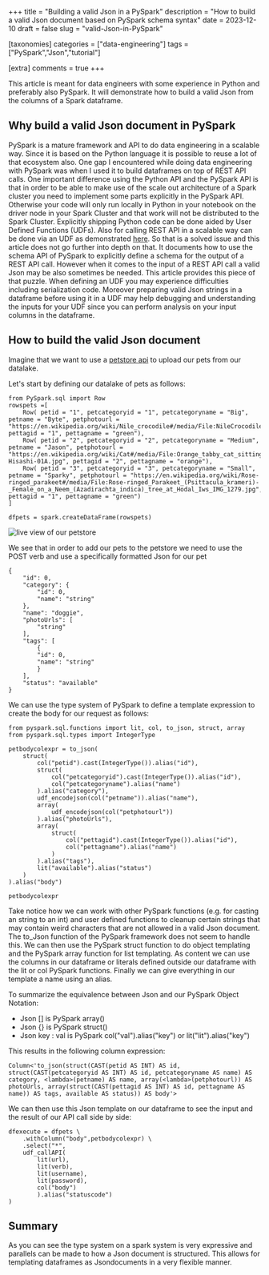 +++
title = "Building a valid Json in a PySpark"
description = "How to build a valid Json document based on PySpark schema syntax"
date = 2023-12-10
draft = false
slug = "valid-Json-in-PySpark"

[taxonomies]
categories = ["data-engineering"]
tags = ["PySpark","Json","tutorial"]

[extra]
comments = true
+++

This article is meant for data engineers with some experience in Python and preferably also PySpark. It will demonstrate how to build a valid Json from the columns of a Spark dataframe. 

## Why build a valid Json document in PySpark  
PySpark is a mature framework and API to do data engineering in a scalable way. Since it is based on the Python language it is possible to reuse a lot of that ecosystem also. One gap I encountered while doing data engineering with PySpark was when I used it to build dataframes on top of REST API calls. One important difference using the Python API and the PySpark API is that in order to be able to make use of the scale out architecture of a Spark cluster you need to implement some parts explicitly in the PySpark API. Otherwise your code will only run locally in Python in your notebook on the driver node in your Spark Cluster and that work will not be distributed to the Spark Cluster. Explicitly shipping Python code can be done aided by User Defined Functions (UDFs). Also for calling REST API in a scalable way can be done via an UDF as demonstrated [here](https://github.com/jamesshocking/Spark-REST-API-UDF). So that is a solved issue and this article does not go further into depth on that. It documents how to use the schema API of PySpark to explicitly define a schema for the output of a REST API call. However when it comes to the input of a REST API call a valid Json may be also sometimes be needed. This article provides this piece of that puzzle. When defining an UDF you may experience difficulties including serialization code. Moreover preparing valid Json strings in a dataframe before using it in a UDF may help debugging and understanding the inputs for your UDF since you can perform analysis on your input columns in the dataframe.

## How to build the valid Json document

Imagine that we want to use a [petstore api](https://petstore.swagger.io/#/) to upload our pets from our datalake.

Let's start by defining our datalake of pets as follows:

    from PySpark.sql import Row
    rowspets =[
        Row( petid = "1", petcategoryid = "1", petcategoryname = "Big", petname = "Byte", petphotourl = "https://en.wikipedia.org/wiki/Nile_crocodile#/media/File:NileCrocodile.jpg", pettagid = "1", pettagname = "green"),
        Row( petid = "2", petcategoryid = "2", petcategoryname = "Medium", petname = "Jason", petphotourl = "https://en.wikipedia.org/wiki/Cat#/media/File:Orange_tabby_cat_sitting_on_fallen_leaves-Hisashi-01A.jpg", pettagid = "2", pettagname = "orange"),
        Row( petid = "3", petcategoryid = "3", petcategoryname = "Small", petname = "Sparky", petphotourl = "https://en.wikipedia.org/wiki/Rose-ringed_parakeet#/media/File:Rose-ringed_Parakeet_(Psittacula_krameri)-_Female_on_a_Neem_(Azadirachta_indica)_tree_at_Hodal_Iws_IMG_1279.jpg", pettagid = "1", pettagname = "green")
    ]

    dfpets = spark.createDataFrame(rowspets)

![live view of our petstore](petstore.png)

We see that in order to add our pets to the petstore we need to use the POST verb and use a specifically formatted Json for our pet

    {
        "id": 0,
        "category": {
            "id": 0,
            "name": "string"
        },
        "name": "doggie",
        "photoUrls": [
            "string"
        ],
        "tags": [
            {
            "id": 0,
            "name": "string"
            }
        ],
        "status": "available"
    }

We can use the type system of PySpark to define a template expression to create the body for our request as follows:

    from pyspark.sql.functions import lit, col, to_json, struct, array
    from pyspark.sql.types import IntegerType

    petbodycolexpr = to_json(
        struct(
            col("petid").cast(IntegerType()).alias("id"),
            struct(
                col("petcategoryid").cast(IntegerType()).alias("id"),
                col("petcategoryname").alias("name")
            ).alias("category"),
            udf_encodejson(col("petname")).alias("name"),
            array(
                udf_encodejson(col("petphotourl"))
            ).alias("photoUrls"),
            array(
                struct(
                    col("pettagid").cast(IntegerType()).alias("id"),
                    col("pettagname").alias("name")
                )
            ).alias("tags"),
            lit("available").alias("status")
        )
    ).alias("body")

    petbodycolexpr

Take notice how we can work with other PySpark functions (e.g. for casting an string to an int) and user defined functions to cleanup certain strings that may contain weird characters that are not allowed in a valid Json document. The to_Json function of the PySpark framework does not seem to handle this. We can then use the PySpark struct function to do object templating and the PySpark array function for list templating. As content we can use the columns in our dataframe or literals defined outside our dataframe with the lit or col PySpark functions. Finally we can give everything in our template a name using an alias.

To summarize the equivalence between Json and our PySpark Object Notation:
* Json [] is PySpark array()
* Json {} is PySpark struct()
* Json key : val is PySpark col("val").alias("key") or lit("lit").alias("key")

This results in the following column expression:

    Column<'to_json(struct(CAST(petid AS INT) AS id, struct(CAST(petcategoryid AS INT) AS id, petcategoryname AS name) AS category, <lambda>(petname) AS name, array(<lambda>(petphotourl)) AS photoUrls, array(struct(CAST(pettagid AS INT) AS id, pettagname AS name)) AS tags, available AS status)) AS body'>

We can then use this Json template on our dataframe to see the input and the result of our API call side by side:

    dfexecute = dfpets \
        .withColumn("body",petbodycolexpr) \
        .select("*",
        udf_callAPI(
            lit(url),
            lit(verb),
            lit(username),
            lit(password),
            col("body")
            ).alias("statuscode")
    )

## Summary

As you can see the type system on a spark system is very expressive and parallels can be made to how a Json document is structured. This allows for templating dataframes as Jsondocuments in a very flexible manner.
